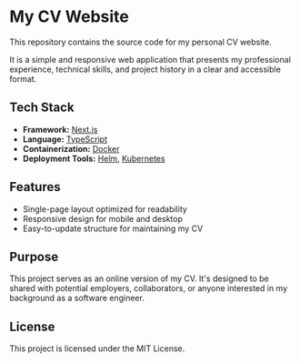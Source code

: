 # My CV Website

This repository contains the source code for my personal CV website.

It is a simple and responsive web application that presents my professional experience, technical skills, and project history in a clear and accessible format.

## Tech Stack

- **Framework:** [Next.js](https://nextjs.org/)
- **Language:** [TypeScript](https://www.typescriptlang.org/)
- **Containerization:** [Docker](https://www.docker.com/)
- **Deployment Tools:** [Helm](https://helm.sh/), [Kubernetes](https://kubernetes.io/)

## Features

- Single-page layout optimized for readability
- Responsive design for mobile and desktop
- Easy-to-update structure for maintaining my CV

## Purpose

This project serves as an online version of my CV. It's designed to be shared with potential employers, collaborators, or anyone interested in my background as a software engineer.

## License

This project is licensed under the MIT License.
